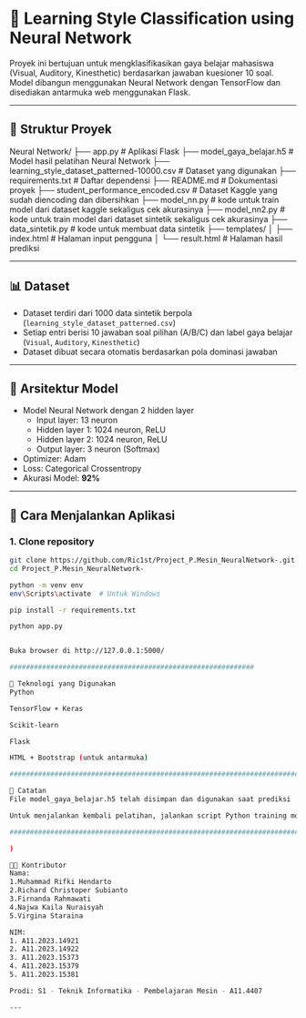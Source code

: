 # 🧠 Learning Style Classification using Neural Network

Proyek ini bertujuan untuk mengklasifikasikan gaya belajar mahasiswa (Visual, Auditory, Kinesthetic) berdasarkan jawaban kuesioner 10 soal. Model dibangun menggunakan Neural Network dengan TensorFlow dan disediakan antarmuka web menggunakan Flask.

---

## 📁 Struktur Proyek

Neural Network/
├── app.py # Aplikasi Flask
├── model_gaya_belajar.h5 # Model hasil pelatihan Neural Network
├── learning_style_dataset_patterned-10000.csv # Dataset yang digunakan
├── requirements.txt # Daftar dependensi
├── README.md # Dokumentasi proyek
├── student_performance_encoded.csv # Dataset Kaggle yang sudah diencoding dan dibersihkan
├── model_nn.py # kode untuk train model dari dataset kaggle sekaligus cek akurasinya
├── model_nn2.py # kode untuk train model dari dataset sintetik sekaligus cek akurasinya
├── data_sintetik.py # kode untuk membuat data sintetik
├── templates/
│ ├── index.html # Halaman input pengguna
│ └── result.html # Halaman hasil prediksi

---

## 📊 Dataset

- Dataset terdiri dari 1000 data sintetik berpola (`learning_style_dataset_patterned.csv`)
- Setiap entri berisi 10 jawaban soal pilihan (A/B/C) dan label gaya belajar (`Visual`, `Auditory`, `Kinesthetic`)
- Dataset dibuat secara otomatis berdasarkan pola dominasi jawaban

---

## 🧠 Arsitektur Model

- Model Neural Network dengan 2 hidden layer
  - Input layer: 13 neuron
  - Hidden layer 1: 1024 neuron, ReLU
  - Hidden layer 2: 1024 neuron, ReLU
  - Output layer: 3 neuron (Softmax)
- Optimizer: Adam
- Loss: Categorical Crossentropy
- Akurasi Model: **92%**

---

## 🚀 Cara Menjalankan Aplikasi

### 1. Clone repository

```bash
git clone https://github.com/Ric1st/Project_P.Mesin_NeuralNetwork-.git
cd Project_P.Mesin_NeuralNetwork-

python -m venv env
env\Scripts\activate  # Untuk Windows

pip install -r requirements.txt

python app.py


Buka browser di http://127.0.0.1:5000/

############################################################

🔗 Teknologi yang Digunakan
Python

TensorFlow + Keras

Scikit-learn

Flask

HTML + Bootstrap (untuk antarmuka)

##############################################################################

📌 Catatan
File model_gaya_belajar.h5 telah disimpan dan digunakan saat prediksi

Untuk menjalankan kembali pelatihan, jalankan script Python training model (model_nn2.py jika tersedia)

##############################################################################

)

🧑‍💻 Kontributor
Nama:
1.Muhammad Rifki Hendarto
2.Richard Christoper Subianto
3.Firnanda Rahmawati
4.Najwa Kaila Nuraisyah
5.Virgina Staraina

NIM:
1. A11.2023.14921
2. A11.2023.14922
3. A11.2023.15373
4. A11.2023.15379
5. A11.2023.15381

Prodi: S1 - Teknik Informatika - Pembelajaran Mesin - A11.4407

---
```
